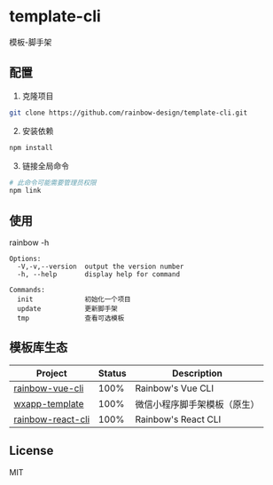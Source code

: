 # template-cli

模板-脚手架

## 配置

1. 克隆项目

```bash
git clone https://github.com/rainbow-design/template-cli.git
```

2. 安装依赖

```bash
npm install
```

3. 链接全局命令

```bash
# 此命令可能需要管理员权限
npm link
```

## 使用

rainbow -h

```
Options:
  -V,-v,--version  output the version number
  -h, --help       display help for command

Commands:
  init             初始化一个项目
  update           更新脚手架
  tmp              查看可选模板
```

## 模板库生态

| Project                                                                  | Status | Description                  |
| ------------------------------------------------------------------------ | ------ | ---------------------------- |
| [rainbow-vue-cli](https://github.com/rainbow-design/rainbow-vue-cli)     | 100%   | Rainbow's Vue CLI            |
| [wxapp-template](https://github.com/rainbow-design/wxapp-template)       | 100%   | 微信小程序脚手架模板（原生） |
| [rainbow-react-cli](https://github.com/rainbow-design/rainbow-react-cli) | 100%   | Rainbow's React CLI          |

## License

MIT
